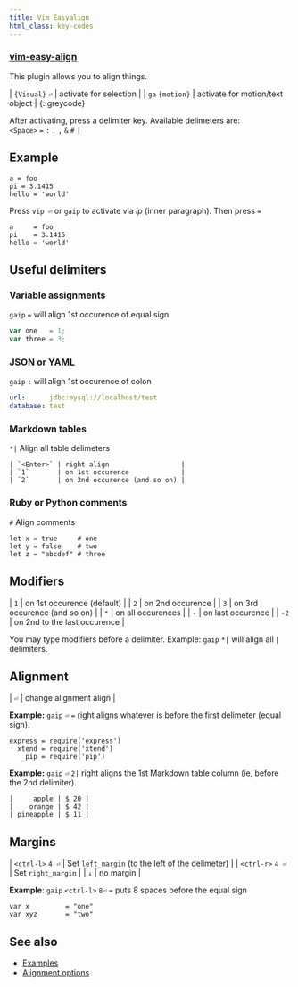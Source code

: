 ```yaml
---
title: Vim Easyalign
html_class: key-codes
---
```


### [vim-easy-align](https://github.com/junegunn/vim-easy-align)
This plugin allows you to align things.

| `{Visual}` `⏎`  | activate for selection          |
| `ga` `{motion}` | activate for motion/text object |
{:.greycode}

After activating, press a delimiter key. Available delimeters are:<br>
`<Space>` `=` `:` `.` `,` `&` `#` `|`

## Example

```
a = foo
pi = 3.1415
hello = 'world'
```

Press `vip ⏎` or `gaip` to activate via *ip* (inner paragraph). Then press `=`

```
a     = foo
pi    = 3.1415
hello = 'world'
```

## Useful delimiters

### Variable assignments
`gaip` `=` will align 1st occurence of equal sign

```js
var one   = 1;
var three = 3;
```

### JSON or YAML
`gaip` `:` will align 1st occurence of colon

```yaml
url:      jdbc:mysql://localhost/test
database: test
```

### Markdown tables
`*|` Align all table delimeters

```nohighlight
| `<Enter>` | right align                  |
| `1`       | on 1st occurence             |
| `2`       | on 2nd occurence (and so on) |
```

### Ruby or Python comments
`#` Align comments

```
let x = true     # one
let y = false    # two
let z = "abcdef" # three
```

## Modifiers

| `1`  | on 1st occurence (default)   |
| `2`  | on 2nd occurence             |
| `3`  | on 3rd occurence (and so on) |
| `*`  | on all occurences            |
| `-`  | on last occurence            |
| `-2` | on 2nd to the last occurence |

You may type modifiers before a delimiter. Example: `gaip` `*|` will align all `|` delimiters.

## Alignment

| `⏎`  | change alignment align |

**Example:** `gaip` `⏎` `=` right aligns whatever is before the first delimeter (equal sign).

```
express = require('express')
  xtend = require('xtend')
    pip = require('pip')
```

**Example:** `gaip` `⏎` `2|` right aligns the 1st Markdown table column (ie, before the 2nd delimiter).

```
|     apple | $ 20 |
|    orange | $ 42 |
| pineapple | $ 11 |
```

## Margins

| `<ctrl-l>` `4 ⏎` | Set `left_margin` (to the left of the delimeter) |
| `<ctrl-r>` `4 ⏎` | Set `right_margin`                               |
| `↓`              | no margin                                        |

**Example**: `gaip` `<ctrl-l>` `8⏎` `=` puts 8 spaces before the equal sign

```
var x         = "one"
var xyz       = "two"
```

## See also

* [Examples](https://github.com/junegunn/vim-easy-align#examples)
* [Alignment options](https://github.com/junegunn/vim-easy-align#alignment-options)
